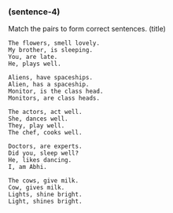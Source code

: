 ### (sentence-4)

Match the pairs to form correct sentences. (title)

```
The flowers, smell lovely.
My brother, is sleeping.
You, are late.
He, plays well.
```

```
Aliens, have spaceships.
Alien, has a spaceship.
Monitor, is the class head.
Monitors, are class heads.
```

```
The actors, act well.
She, dances well.
They, play well.
The chef, cooks well.
```

```
Doctors, are experts.
Did you, sleep well?
He, likes dancing.
I, am Abhi.
```

```
The cows, give milk.
Cow, gives milk.
Lights, shine bright.
Light, shines bright.
```
